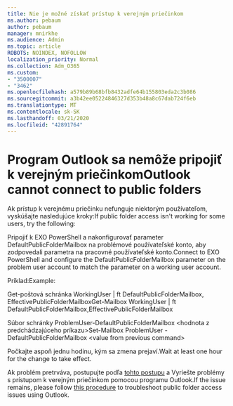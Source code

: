 ```yaml
---
title: Nie je možné získať prístup k verejným priečinkom
ms.author: pebaum
author: pebaum
manager: mnirkhe
ms.audience: Admin
ms.topic: article
ROBOTS: NOINDEX, NOFOLLOW
localization_priority: Normal
ms.collection: Adm_O365
ms.custom:
- "3500007"
- "3462"
ms.openlocfilehash: a579b89b68bfb8432adfe64b155803eda2c3b086
ms.sourcegitcommit: a3b42ee05224846327d353b48a8c67dab724f6eb
ms.translationtype: MT
ms.contentlocale: sk-SK
ms.lasthandoff: 03/21/2020
ms.locfileid: "42891764"
---
```

# <a name="outlook-cannot-connect-to-public-folders"></a><span data-ttu-id="8c682-102">Program Outlook sa nemôže pripojiť k verejným priečinkom</span><span class="sxs-lookup"><span data-stu-id="8c682-102">Outlook cannot connect to public folders</span></span>

<span data-ttu-id="8c682-103">Ak prístup k verejnému priečinku nefunguje niektorým používateľom, vyskúšajte nasledujúce kroky:</span><span class="sxs-lookup"><span data-stu-id="8c682-103">If public folder access isn't working for some users, try the following:</span></span>

<span data-ttu-id="8c682-104">Pripojiť k EXO PowerShell a nakonfigurovať parameter DefaultPublicFolderMailbox na problémové používateľské konto, aby zodpovedali parametra na pracovné používateľské konto.</span><span class="sxs-lookup"><span data-stu-id="8c682-104">Connect to EXO PowerShell and configure the DefaultPublicFolderMailbox parameter on the problem user account to match the parameter on a working user account.</span></span>

<span data-ttu-id="8c682-105">Príklad:</span><span class="sxs-lookup"><span data-stu-id="8c682-105">Example:</span></span>

<span data-ttu-id="8c682-106">Get-poštová schránka WorkingUser | ft DefaultPublicFolderMailbox, EffectivePublicFolderMailbox</span><span class="sxs-lookup"><span data-stu-id="8c682-106">Get-Mailbox WorkingUser | ft DefaultPublicFolderMailbox,EffectivePublicFolderMailbox</span></span>

<span data-ttu-id="8c682-107">Súbor schránky ProblemUser-DefaultPublicFolderMailbox \<hodnota z predchádzajúceho príkazu></span><span class="sxs-lookup"><span data-stu-id="8c682-107">Set-Mailbox ProblemUser -DefaultPublicFolderMailbox \<value from previous command></span></span>

<span data-ttu-id="8c682-108">Počkajte aspoň jednu hodinu, kým sa zmena prejaví.</span><span class="sxs-lookup"><span data-stu-id="8c682-108">Wait at least one hour for the change to take effect.</span></span>

<span data-ttu-id="8c682-109">Ak problém pretrváva, postupujte podľa [tohto postupu](https://aka.ms/pfcte) a Vyriešte problémy s prístupom k verejným priečinkom pomocou programu Outlook.</span><span class="sxs-lookup"><span data-stu-id="8c682-109">If the issue remains, please follow [this procedure](https://aka.ms/pfcte) to troubleshoot public folder access issues using Outlook.</span></span>